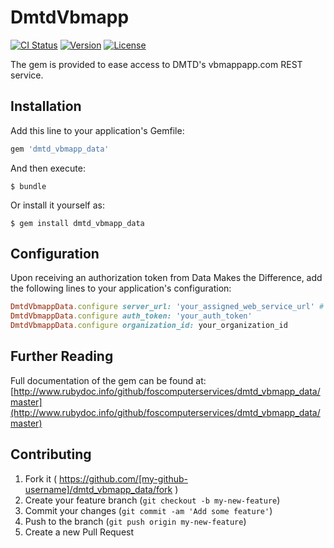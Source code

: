 # DmtdVbmapp

[![CI Status](http://img.shields.io/travis/foscomputerservices/dmtd_vbmapp_data.svg?style=flat)](https://travis-ci.org/foscomputerservices/dmtd_vbmapp_data)
[![Version](https://img.shields.io/gem/v/dmtd_vbmapp_data.svg?style=flat)](http://www.rubydoc.info/github/foscomputerservices/dmtd_vbmapp_data/master)
[![License](https://img.shields.io/github/license/foscomputerservices/dmtd_vbmapp_data.svg?style=flat)](http://www.rubydoc.info/github/foscomputerservices/dmtd_vbmapp_data/master)

The gem is provided to ease access to DMTD's vbmappapp.com REST service.

## Installation

Add this line to your application's Gemfile:

```ruby
gem 'dmtd_vbmapp_data'
```

And then execute:

    $ bundle

Or install it yourself as:

    $ gem install dmtd_vbmapp_data

## Configuration

Upon receiving an authorization token from Data Makes the Difference, add the following lines to your application's configuration: 

```ruby
DmtdVbmappData.configure server_url: 'your_assigned_web_service_url' # It can also be 'http://data-sandbox.vbmappapp.com' for testing purposes
DmtdVbmappData.configure auth_token: 'your_auth_token'
DmtdVbmappData.configure organization_id: your_organization_id
```

## Further Reading

Full documentation of the gem can be found at: [http://www.rubydoc.info/github/foscomputerservices/dmtd_vbmapp_data/master](http://www.rubydoc.info/github/foscomputerservices/dmtd_vbmapp_data/master)  

## Contributing

1. Fork it ( https://github.com/[my-github-username]/dmtd_vbmapp_data/fork )
2. Create your feature branch (`git checkout -b my-new-feature`)
3. Commit your changes (`git commit -am 'Add some feature'`)
4. Push to the branch (`git push origin my-new-feature`)
5. Create a new Pull Request
